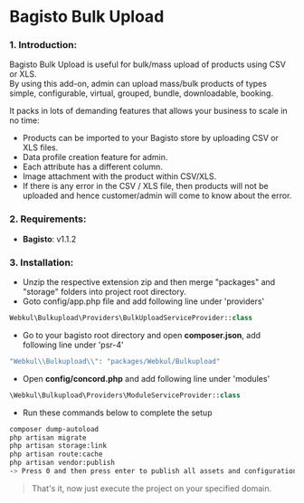 # Bagisto Bulk Upload

### 1. Introduction:

Bagisto Bulk Upload is useful for bulk/mass upload of products using CSV or XLS.    
By using this add-on, admin can upload mass/bulk products of types simple, configurable, virtual, grouped, bundle, downloadable, booking.

It packs in lots of demanding features that allows your business to scale in no time:

- Products can be imported to your Bagisto store by uploading CSV or XLS files.
- Data profile creation feature for admin.
- Each attribute has a different column.
- Image attachment with the product within CSV/XLS.
- If there is any error in the CSV / XLS file, then products will not be uploaded and hence customer/admin will come to know about the error.

### 2. Requirements:

- **Bagisto**: v1.1.2

### 3. Installation:

- Unzip the respective extension zip and then merge "packages" and "storage" folders into project root directory.
- Goto config/app.php file and add following line under 'providers'

```php
Webkul\Bulkupload\Providers\BulkUploadServiceProvider::class
```

- Go to your bagisto root directory and open **composer.json**, add following line under 'psr-4'

```php
"Webkul\\Bulkupload\\": "packages/Webkul/Bulkupload"
```

- Open **config/concord.php** and add following line under 'modules'

```php
\Webkul\Bulkupload\Providers\ModuleServiceProvider::class
```

- Run these commands below to complete the setup

```bash
composer dump-autoload
php artisan migrate
php artisan storage:link
php artisan route:cache
php artisan vendor:publish
-> Press 0 and then press enter to publish all assets and configurations.
```

> That's it, now just execute the project on your specified domain.

